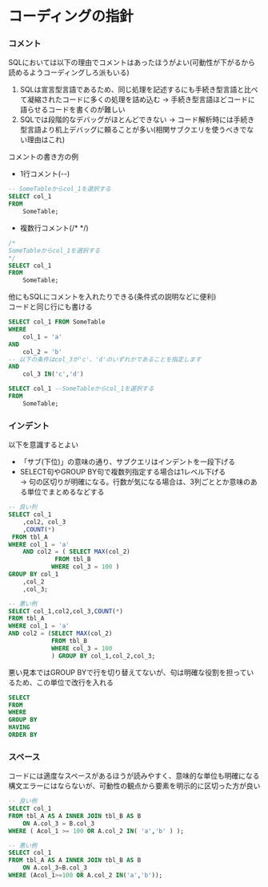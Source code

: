 # コーディングの指針
### コメント
SQLにおいては以下の理由でコメントはあったほうがよい(可動性が下がるから読めるようコーディングしろ派もいる)  
1. SQLは宣言型言語であるため、同じ処理を記述するにも手続き型言語と比べて凝縮されたコードに多くの処理を詰め込む
-> 手続き型言語ほどコードに語らせるコードを書くのが難しい
2. SQLでは段階的なデバッグがほとんどできない
-> コード解析時には手続き型言語より机上デバッグに頼ることが多い(相関サブクエリを使うべきでない理由はこれ)

コメントの書き方の例
- 1行コメント(--)
``` sql
-- SomeTableからcol_1を選択する
SELECT col_1
FROM
	SomeTable;
```
- 複数行コメント(/* */)
``` sql
/*
SomeTableからcol_1を選択する
*/
SELECT col_1
FROM
	SomeTable;
```
他にもSQLにコメントを入れたりできる(条件式の説明などに便利)  
コードと同じ行にも書ける
``` sql
SELECT col_1 FROM SomeTable
WHERE
	col_1 = 'a'
AND
	col_2 = 'b'
-- 以下の条件はcol_3が'c'、'd'のいずれかであることを指定します
AND
	col_3 IN('c','d')

SELECT col_1 --SomeTableからcol_1を選択する
FROM
	SomeTable;
```

### インデント
以下を意識するとよい  
- 「サブ(下位)」の意味の通り、サブクエリはインデントを一段下げる
- SELECT句やGROUP BY句で複数列指定する場合は1レベル下げる  
-> 句の区切りが明確になる。行数が気になる場合は、3列ごととか意味のある単位でまとめるなどする
``` sql
-- 良い列
SELECT col_1
	,col2, col_3
	,COUNT(*)
 FROM tbl_A
WHERE col_1 = 'a'
	AND col2 = ( SELECT MAX(col_2)
			 FROM tbl_B
			WHERE col_3 = 100 )
GROUP BY col_1
	,col_2
	,col_3;

-- 悪い例
SELECT col_1,col2,col_3,COUNT(*)
FROM tbl_A
WHERE col_1 = 'a'
AND col2 = (SELECT MAX(col_2)
			FROM tbl_B
			WHERE col_3 = 100
			) GROUP BY col_1,col_2,col_3;
```
悪い見本ではGROUP BYで行を切り替えてないが、句は明確な役割を担っているため、この単位で改行を入れる
``` sql
SELECT
FROM
WHERE
GROUP BY
HAVING
ORDER BY
```

### スペース
コードには適度なスペースがあるほうが読みやすく、意味的な単位も明確になる  
構文エラーにはならないが、可動性の観点から要素を明示的に区切った方が良い
``` sql
-- 良い例
SELECT col_1
FROM tbl_A AS A INNER JOIN tbl_B AS B
	ON A.col_3 = B.col_3
WHERE ( Acol_1 >= 100 OR A.col_2 IN( 'a','b' ) );

-- 悪い例
SELECT col_1
FROM tbl_A AS A INNER JOIN tbl_B AS B
	ON A.col_3=B.col_3
WHERE (Acol_1>=100 OR A.col_2 IN('a','b'));
```
